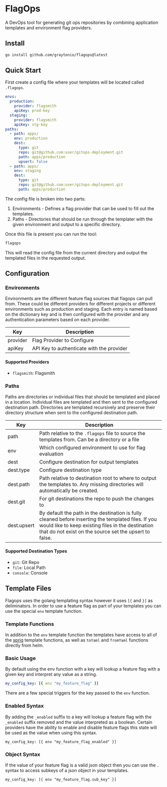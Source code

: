 # FlagOps

A DevOps tool for generating git ops repositories by combining application templates and environment flag providers.

## Install

```bash
go install github.com/graytonio/flagops@latest
```

## Quick Start

First create a config file where your templates will be located called `.flagops`.

```yaml
envs:
  production:
    provider: flagsmith
    apiKey: prod-key
  staging:
    provider: flagsmith
    apiKey: stg-key
paths:
  - path: apps/
    env: production
    dest:
      type: git
      repo: git@github.com:user/gitops-deployment.git
      path: apps/production
      upsert: false
  - path: apps/
    env: staging
    dest:
      type: git
      repo: git@github.com:user/gitops-deployment.git
      path: apps/production
```

The config file is broken into two parts:

1. Environments - Defines a flag provider that can be used to fill out the templates.
2. Paths - Directories that should be run through the templater with the given environment and output to a specific directory.

Once this file is present you can run the tool:

```bash
flagops
```

This will read the config file from the current directory and output the templated files in the requested output.

## Configuration

### Environments

Environments are the different feature flag sources that flagops can pull from. These could be different providers for different projects or different environments such as production and staging. Each entry is named based on the dictionary key and is then configured with the provider and any authentication parameters based on each provider.

| Key      | Description                               |
| -------- | ----------------------------------------- |
| provider | Flag Provider to Configure                |
| apiKey   | API Key to authenticate with the provider |

#### Supported Providers

- `flagsmith`: Flagsmith

### Paths

Paths are directories or individual files that should be templated and placed in a location. Individual files are templated and then sent to the configured destination path. Directories are templated recursively and preserve their directory structure when sent to the configured destination path.

| Key  | Description                                                                                     |
| ---- | ----------------------------------------------------------------------------------------------- |
| path | Path relative to the `.flagops` file to source the templates from. Can be a directory or a file |
| env  | Which configured environment to use for flag evaluation                                         |
| dest | Configure destination for output templates |
| dest.type | Configure destination type |
| dest.path | Path relative to destination root to where to output the templates to. Any missing directories will automatically be created. |
| dest.git | For git destinations the repo to push the changes to |
| dest.upsert | By default the path in the destination is fully cleaned before inserting the templated files. If you would like to keep existing files in the destination that do not exist on the source set the upsert to false. |

#### Supported Destination Types

- `git`: Git Repo
- `file`: Local Path
- `console`: Console

## Template Files

Flagops uses the golang templating syntax however it uses `[{` and `}]` as deliminators. In order to use a feature flag as part of your templates you can use the special `env` template function.

### Template Functions

In addition to the `env` template function the templates have access to all of the [sprig](https://masterminds.github.io/sprig/) template functions, as well as `toYaml` and `fromYaml` functions directly from helm.

### Basic Usage

By default using the env function with a key will lookup a feature flag with a given key and interpret any value as a string.

```yaml
my_config_key: [{ env "my_feature_flag" }]
```

There are a few special triggers for the key passed to the `env` function.

### Enabled Syntax

By adding the `_enabled` suffix to a key will lookup a feature flag with the `_enabled` suffix removed and the value interpreted as a boolean. Certain providers have the ability to enable and disable feature flags this state will be used as the value when using this syntax.

```
my_config_key: [{ env "my_feature_flag_enabled" }]
```

### Object Syntax

If the value of your feature flag is a valid json object then you can use the `.` syntax to access subkeys of a json object in your templates.

```
my_config_key: [{ env "my_feature_flag.sub_key" }]
```

